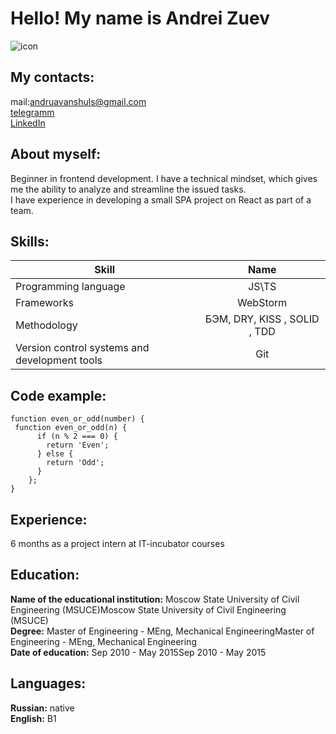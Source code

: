 # Hello! My name is Andrei Zuev  


![icon](https://cdn1.iconfinder.com/data/icons/user-pictures/101/malecostume-512.png)  

My contacts:  
---------
mail:andruavanshuls@gmail.com  
[telegramm](https://t.me/Van_shuls)  
[LinkedIn](https://www.linkedin.com/in/zuev-andrey/)  
   
   
About myself:
-------------
Beginner in frontend development. I have a technical mindset, which gives me the ability to analyze and streamline the issued tasks.  
I have experience in developing a small SPA project on React as part of a team.  


Skills:
-------
Skill                                         |   Name 
----------------------------------------------|:-------------------------------: 
Programming language                          |   JS\TS 
Frameworks                                    |   WebStorm 
Methodology                                   |   БЭМ, DRY, KISS , SOLID , TDD
Version control systems and development tools |   Git


Code example:
-------------
```
function even_or_odd(number) {
 function even_or_odd(n) {
      if (n % 2 === 0) {
        return 'Even';
      } else {
        return 'Odd';
      }
    };
}
```

Experience:
-----------
6 months as a project intern at IT-incubator courses

Education:
-----------
**Name of the educational institution:** Moscow State University of Civil Engineering (MSUCE)Moscow State University of Civil Engineering (MSUCE)  
**Degree:**                              Master of Engineering - MEng, Mechanical EngineeringMaster of Engineering - MEng, Mechanical Engineering  
**Date of education:**                   Sep 2010 - May 2015Sep 2010 - May 2015  

Languages:
-----------
**Russian:** native  
**English:** B1
